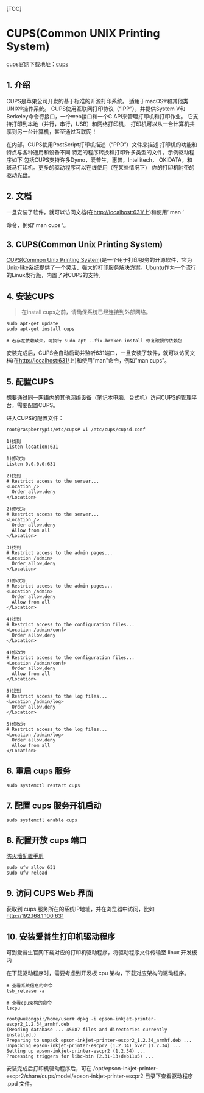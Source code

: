 [TOC]

# CUPS(Common UNIX Printing System)

cups官网下载地址：[cups](https://www.cups.org/)

## 1. 介绍

CUPS是苹果公司开发的基于标准的开源打印系统。
适用于macOS®和其他类UNIX®操作系统。
CUPS使用互联网打印协议（“IPP”），并提供System V和Berkeley命令行接口，一个web接口和一个C API来管理打印机和打印作业。
它支持打印到本地（并行，串行，USB）和网络打印机，
打印机可以从一台计算机共享到另一台计算机，甚至通过互联网！

在内部，CUPS使用PostScript打印机描述（“PPD”）文件来描述
打印机的功能和特点与各种通用和设备不同
特定的程序转换和打印许多类型的文件。示例驱动程序如下
包括CUPS支持许多Dymo，爱普生，惠普，Intellitech， OKIDATA，和
斑马打印机。更多的驱动程序可以在线使用（在某些情况下）
你的打印机附带的驱动光盘。

## 2. 文档

一旦安装了软件，就可以访问文档(在<http://localhost:631/>上)和使用‘ man ’

命令，例如‘ man cups ’。

## 3. CUPS(Common Unix Printing System)

[CUPS(Common Unix Printing System)](https://openprinting.github.io/cups/index.html)是一个用于打印服务的开源软件，它为Unix-like系统提供了一个灵活、强大的打印服务解决方案。Ubuntu作为一个流行的Linux发行版，内置了对CUPS的支持。

## 4. 安装CUPS

> 在install cups之前，请确保系统已经连接到外部网络。

```bash{.line-numbers}
sudo apt-get update
sudo apt-get install cups

# 若存在依赖缺失，可执行 sudo apt --fix-broken install 修复破损的依赖包
```

安装完成后，CUPS会自动启动并监听631端口，一旦安装了软件，就可以访问文档(在<http://localhost:631/>上)和使用"man"命令，例如"man cups"。

## 5. 配置CUPS

想要通过同一网络内的其他网络设备（笔记本电脑、台式机）访问CUPS的管理平台，需要配置CUPS。

进入CUPS的配置文件：

```bash{.line-numbers}
root@raspberrypi:/etc/cups# vi /etc/cups/cupsd.conf

1)找到
Listen location:631

1)修改为
Listen 0.0.0.0:631

2)找到
# Restrict access to the server...
<Location />
  Order allow,deny
</Location>

2)修改为
# Restrict access to the server...
<Location />
  Order allow,deny
  Allow from all
</Location>

3)找到
# Restrict access to the admin pages...
<Location /admin>
  Order allow,deny
</Location>

3)修改为
# Restrict access to the admin pages...
<Location /admin>
  Order allow,deny
  Allow from all
</Location>

4)找到
# Restrict access to the configuration files...
<Location /admin/conf>
  Order allow,deny
</Location>

4)修改为
# Restrict access to the configuration files...
<Location /admin/conf>
  Order allow,deny
  Allow from all
</Location>

5)找到
# Restrict access to the log files...
<Location /admin/log>
  Order allow,deny
</Location>

5)修改为
# Restrict access to the log files...
<Location /admin/log>
  Order allow,deny
  Allow from all
</Location>
```

## 6. 重启 cups 服务

```bash{.line-numbers}
sudo systemctl restart cups
```

## 7. 配置 cups 服务开机启动

```bash{.line-numbers}
sudo systemctl enable cups
```

## 8. 配置开放 cups 端口

[防火墙配置手册](./Firewalld.md)

```bash{.line-numbers}
sudo ufw allow 631
sudo ufw reload
```

## 9. 访问 CUPS Web 界面

获取到 cups 服务所在的系统IP地址，并在浏览器中访问，比如 http://192.168.1.100:631

## 10. 安装爱普生打印机驱动程序

可到爱普生官网下载对应的打印机驱动程序，将驱动程序文件传输至 linux 开发板内

在下载驱动程序时，需要考虑到开发板 cpu 架构，下载对应架构的驱动程序。

```bash{.line-numbers}
# 查看系统信息的命令
lsb_release -a

# 查看cpu架构的命令
lscpu
```

```bash{.line-numbers}
root@wukongpi:/home/user# dpkg -i epson-inkjet-printer-escpr2_1.2.34_armhf.deb
(Reading database ... 45087 files and directories currently installed.)
Preparing to unpack epson-inkjet-printer-escpr2_1.2.34_armhf.deb ...
Unpacking epson-inkjet-printer-escpr2 (1.2.34) over (1.2.34) ...
Setting up epson-inkjet-printer-escpr2 (1.2.34) ...
Processing triggers for libc-bin (2.31-13+deb11u5) ...
```

安装完成后打印机驱动程序后，可在 /opt/epson-inkjet-printer-escpr2/share/cups/model/epson-inkjet-printer-escpr2 目录下查看驱动程序 .ppd 文件。

